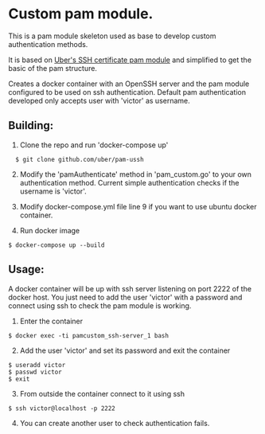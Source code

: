 # Custom pam module.

This is a pam module skeleton used as base to develop custom authentication methods.

It is based on [Uber's SSH certificate pam module](https://github.com/uber/pam-ussh) and simplified to get the basic
of the pam structure.

Creates a docker container with an OpenSSH server and the pam module configured to be used on ssh authentication.
Default pam authentication developed only accepts user with 'victor' as username.

## Building:

1. Clone the repo and run 'docker-compose up'
```
  $ git clone github.com/uber/pam-ussh
```

2. Modify the 'pamAuthenticate' method in 'pam_custom.go' to your own authentication method.
Current simple authentication checks if the username is 'victor'.

3. Modify docker-compose.yml file line 9 if you want to use ubuntu docker container.

4. Run docker image
```
$ docker-compose up --build
```

## Usage:

A docker container will be up with ssh server listening on port 2222 of the docker host.
You just need to add the user 'victor' with a password and connect using ssh to check the pam module is working.

1. Enter the container
```
$ docker exec -ti pamcustom_ssh-server_1 bash
```
2. Add the user 'victor' and set its password and exit the container
```
$ useradd victor
$ passwd victor
$ exit
```

3. From outside the container connect to it using ssh
```
$ ssh victor@localhost -p 2222
```

4. You can create another user to check authentication fails.
